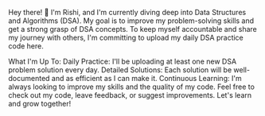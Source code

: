 Hey there! 👋
I'm Rishi, and I'm currently diving deep into Data Structures and Algorithms (DSA). My goal is to improve my problem-solving skills and get a strong grasp of DSA concepts. To keep myself accountable and share my journey with others, I'm committing to upload my daily DSA practice code here.

What I'm Up To:
Daily Practice: I'll be uploading at least one new DSA problem solution every day.
Detailed Solutions: Each solution will be well-documented and as efficient as I can make it.
Continuous Learning: I'm always looking to improve my skills and the quality of my code.
Feel free to check out my code, leave feedback, or suggest improvements. Let's learn and grow together!
